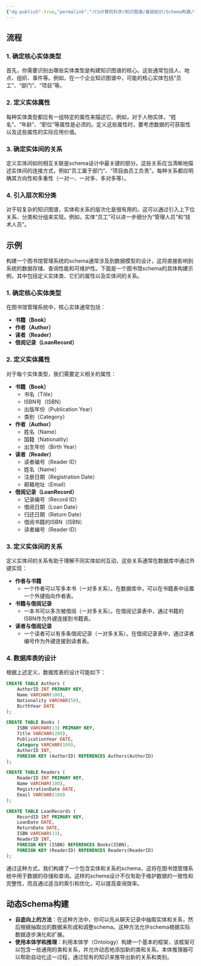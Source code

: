 ```yaml
---
{"dg-publish":true,"permalink":"/CS计算机科学/知识图谱/基础知识/Schema构建/","noteIcon":"","created":"2024-08-28T17:26:35.000+08:00","updated":"2024-04-24T00:28:42.000+08:00"}
---
```


## 流程
### 1. 确定核心实体类型

首先，你需要识别出哪些实体类型是构建知识图谱的核心。这些通常包括人、地点、组织、事件等。例如，在一个企业知识图谱中，可能的核心实体包括“员工”、“部门”、“项目”等。

### 2. 定义实体属性

每种实体类型都应有一组特定的属性来描述它。例如，对于人物实体，“姓名”、“年龄”、“职位”等属性是必须的。定义这些属性时，要考虑数据的可获取性以及这些属性的实际应用价值。

### 3. 确定实体间的关系

定义实体间如何相互关联是schema设计中最关键的部分。这些关系应当清晰地描述实体间的连接方式，例如“员工属于部门”、“项目由员工负责”。每种关系都应明确其方向性和多重性（一对一、一对多、多对多等）。

### 4. 引入层次和分类

对于较复杂的知识图谱，实体和关系的层次化是很有用的。这可以通过引入上下位关系、分类和分组来实现。例如，实体“员工”可以进一步细分为“管理人员”和“技术人员”。

## 示例

构建一个图书馆管理系统的schema通常涉及到数据模型的设计，这将直接影响到系统的数据存储、查询性能和可维护性。下面是一个图书馆schema的具体构建示例，其中包括定义实体类、它们的属性以及实体间的关系。

### 1. 确定核心实体类型

在图书馆管理系统中，核心实体通常包括：

- **书籍（Book）**
- **作者（Author）**
- **读者（Reader）**
- **借阅记录（LoanRecord）**

### 2. 定义实体属性

对于每个实体类型，我们需要定义相关的属性：

- **书籍（Book）**
  - 书名（Title）
  - ISBN号（ISBN）
  - 出版年份（Publication Year）
  - 类别（Category）
- **作者（Author）**
  - 姓名（Name）
  - 国籍（Nationality）
  - 出生年份（Birth Year）
- **读者（Reader）**
  - 读者编号（Reader ID）
  - 姓名（Name）
  - 注册日期（Registration Date）
  - 邮箱地址（Email）
- **借阅记录（LoanRecord）**
  - 记录编号（Record ID）
  - 借阅日期（Loan Date）
  - 归还日期（Return Date）
  - 借阅书籍的ISBN（ISBN）
  - 读者编号（Reader ID）

### 3. 定义实体间的关系

定义实体间的关系有助于理解不同实体如何互动，这些关系通常在数据库中通过外键实现：

- **作者与书籍**
  - 一个作者可以写多本书（一对多关系）。在数据库中，可以在书籍表中设置一个外键指向作者表。
- **书籍与借阅记录**
  - 一本书可以多次被借阅（一对多关系）。在借阅记录表中，通过书籍的ISBN作为外键连接到书籍表。
- **读者与借阅记录**
  - 一个读者可以有多条借阅记录（一对多关系）。在借阅记录表中，通过读者编号作为外键连接到读者表。

### 4. 数据库表的设计

根据上述定义，数据库表的设计可能如下：

```sql
CREATE TABLE Authors (
    AuthorID INT PRIMARY KEY,
    Name VARCHAR(100),
    Nationality VARCHAR(50),
    BirthYear DATE
);

CREATE TABLE Books (
    ISBN VARCHAR(13) PRIMARY KEY,
    Title VARCHAR(200),
    PublicationYear DATE,
    Category VARCHAR(100),
    AuthorID INT,
    FOREIGN KEY (AuthorID) REFERENCES Authors(AuthorID)
);

CREATE TABLE Readers (
    ReaderID INT PRIMARY KEY,
    Name VARCHAR(100),
    RegistrationDate DATE,
    Email VARCHAR(100)
);

CREATE TABLE LoanRecords (
    RecordID INT PRIMARY KEY,
    LoanDate DATE,
    ReturnDate DATE,
    ISBN VARCHAR(13),
    ReaderID INT,
    FOREIGN KEY (ISBN) REFERENCES Books(ISBN),
    FOREIGN KEY (ReaderID) REFERENCES Readers(ReaderID)
);
```

通过这种方式，我们构建了一个包含实体和关系的schema，这将在图书馆管理系统中用于数据的存储和查询。这样的schema设计不仅有助于维护数据的一致性和完整性，而且通过适当的索引和优化，可以提高查询效率。

## 动态Schema构建

- **自底向上的方法**：在这种方法中，你可以先从聊天记录中抽取实体和关系，然后根据抽取出的数据来形成和调整schema。这种方法允许schema根据实际数据逐步演化和扩展。
- **使用本体学和推理**：利用本体学（Ontology）构建一个基本的框架，该框架可以包含一些通用的类和关系，并允许动态地添加新的类和关系。本体推理器可以帮助自动化这一过程，通过现有的知识来推导出新的关系和类别。